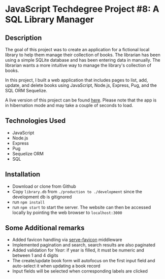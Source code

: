 # JavaScript Techdegree Project #8: A SQL Library Manager

## Description

The goal of this project was to create an application for a fictional local library to help them manage their collection of books. The librarian has been using a simple SQLite database and has been entering data in manually. The librarian wants a more intuitive way to manage the library's collection of books.

In this project, I built a web application that includes pages to list, add, update, and delete books using JavaScript, Node.js, Express, Pug, and the SQL ORM Sequelize.

A live version of this project can be found [here](https://rliess-library-manager.herokuapp.com/). Please note that the app is in hibernation mode and may take a couple of seconds to load.

## Technologies Used

- JavaScript
- Node.js
- Express
- Pug
- Sequelize ORM
- SQL

## Installation

- Download or clone from Github
- Copy `library.db` from `./production to ./development` since the development db is gitignored
- run `npm install`
- run `npm start` to start the server. The website can then be accessed locally by pointing the web browser to `localhost:3000`

## Some Additional remarks

- Added favicon handling via [serve-favicon](https://github.com/expressjs/serve-favicon#readme) middleware
- Implemented pagination and search, search results are also paginated
- Added validation for _Year_: if year is filled, it must be numeric and between 1 and 4 digits
- The create/update book form will autofocus on the first input field and auto-select it when updating a book record
- Input fields will be selected when corresponding labels are clicked
